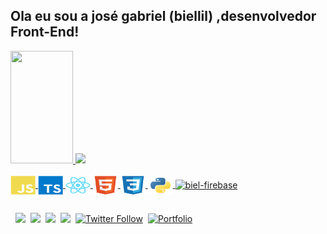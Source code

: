  ## Ola eu sou a josé gabriel (biellil) ,desenvolvedor Front-End!

<div  style=" display: flex; gap: 0.5rem; align-items: center;">
  <a href="https://biellil.github.io/portfolio/">
  <img width="100vh" height="180rem" src="https://github-readme-stats.vercel.app/api?username=biellil&show_icons=true&theme=tokyonight&include_all_commits=true"/>

  <img width="auto" height="100rem" src="https://github-readme-stats.vercel.app/api/top-langs/?username=biellil&layout=donut&theme=tokyonight&count_private=false&langs_count=5&hide=cMake"/>
</div>

<div style="display: inline_block"><br>
  <img align="center" alt="biel-Js" height="30" width="40" src="https://raw.githubusercontent.com/devicons/devicon/master/icons/javascript/javascript-plain.svg">
  <img align="center" alt="biel-Ts" height="30" width="40" src="https://raw.githubusercontent.com/devicons/devicon/master/icons/typescript/typescript-plain.svg">
  <img align="center" alt="biel-React" height="30" width="40" src="https://raw.githubusercontent.com/devicons/devicon/master/icons/react/react-original.svg">
  <img align="center" alt="biel-HTML" height="30" width="40" src="https://raw.githubusercontent.com/devicons/devicon/master/icons/html5/html5-original.svg">
  <img align="center" alt="biel-CSS" height="30" width="40" src="https://raw.githubusercontent.com/devicons/devicon/master/icons/css3/css3-original.svg">
  <img align="center" alt="biel-Python" height="30" width="40" src="https://raw.githubusercontent.com/devicons/devicon/master/icons/python/python-original.svg">

   <img  align="center" alt="biel-firebase" height="30" width="40" src="https://www.vectorlogo.zone/logos/firebase/firebase-icon.svg" />

</div >
  
  ##
 

 <p style=" display: flex; gap: 0.5rem; align-items: center;">
  <a href="https://www.instagram.com/biel.lil/" target="_blank"><img src="https://img.shields.io/badge/-Instagram-%23E4405F?style=for-the-badge&logo=instagram&logoColor=white" target="_blank"></a>
 <a href="https://discord.gg/gM6NsGaqPM"  target="_blank"><img src="https://img.shields.io/badge/Discord-7289DA?style=for-the-badge&logo=discord&logoColor=white" target="_blank"></a> 
  <a href = "mailto:biel13biel@gmail.com"><img src="https://img.shields.io/badge/-Gmail-%23333?style=for-the-badge&logo=gmail&logoColor=white" target="_blank"></a>
  <a href="https://www.linkedin.com/in/josé-gabriel-683b5423a" target="_blank"><img src="https://img.shields.io/badge/-LinkedIn-%230077B5?style=for-the-badge&logo=linkedin&logoColor=white" target="_blank"></a> 
  <a href="https://twitter.com/bi3llil">  <img alt="Twitter Follow" src="https://img.shields.io/badge/Twitter-1DA1F2?style=for-the-badge&logo=twitter&logoColor=white"></a>
 <a href="https://biellil.github.io/portfolio/">  <img alt="Portfolio" src="https://img.shields.io/badge/website-000000?style=for-the-badge&logo=About.me&logoColor=white"></a>
 </p>
</div>




